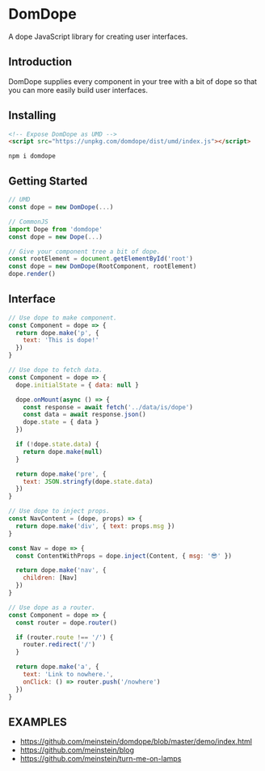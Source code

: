 # **DomDope**

A dope JavaScript library for creating user interfaces.

## **Introduction**

DomDope supplies every component in your tree with a bit of dope so that you can more easily build user interfaces.

## **Installing**

```html
<!-- Expose DomDope as UMD -->
<script src="https://unpkg.com/domdope/dist/umd/index.js"></script>
```

```shell
npm i domdope
```

## **Getting Started**

```js
// UMD
const dope = new DomDope(...)
```

```js
// CommonJS
import Dope from 'domdope'
const dope = new Dope(...)
```

```js
// Give your component tree a bit of dope.
const rootElement = document.getElementById('root')
const dope = new DomDope(RootComponent, rootElement)
dope.render()
```

## **Interface**

```js
// Use dope to make component.
const Component = dope => {
  return dope.make('p', {
    text: 'This is dope!'
  })
}
```

```js
// Use dope to fetch data.
const Component = dope => {
  dope.initialState = { data: null }

  dope.onMount(async () => {
    const response = await fetch('../data/is/dope')
    const data = await response.json()
    dope.state = { data }
  })

  if (!dope.state.data) {
    return dope.make(null)
  }

  return dope.make('pre', {
    text: JSON.stringfy(dope.state.data)
  })
}
```

```js
// Use dope to inject props.
const NavContent = (dope, props) => {
  return dope.make('div', { text: props.msg })
}

const Nav = dope => {
  const ContentWithProps = dope.inject(Content, { msg: '😎' })

  return dope.make('nav', {
    children: [Nav]
  })
}
```

```js
// Use dope as a router.
const Component = dope => {
  const router = dope.router()

  if (router.route !== '/') {
    router.redirect('/')
  }

  return dope.make('a', {
    text: 'Link to nowhere.',
    onClick: () => router.push('/nowhere')
  })
}
```

## **EXAMPLES**

- https://github.com/meinstein/domdope/blob/master/demo/index.html
- https://github.com/meinstein/blog
- https://github.com/meinstein/turn-me-on-lamps
